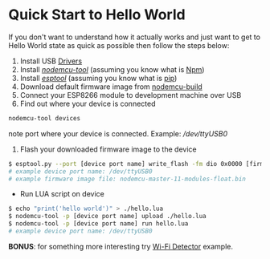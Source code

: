 # Quick Start to Hello World

If you don't want to understand how it actually works and just want to get to Hello World state as quick as possible then follow the steps below:

1. Install USB [Drivers](usb-uart-drivers.md)
1. Install [_nodemcu-tool_](nodemcu-tool.md) (assuming you know what is [Npm](https://www.npmjs.com/))
1. Install [_esptool_](esptool.md) (assuming you know what is [pip](https://pypi.org/project/pip/))
1. Download default firmware image from [nodemcu-build](https://nodemcu-build.com/)
1. Connect your ESP8266 module to development machine over USB
1. Find out where your device is connected

```bash
nodemcu-tool devices
```

note port where your device is connected. Example: _/dev/ttyUSB0_

1. Flash your downloaded firmware image to the device

```bash
$ esptool.py --port [device port name] write_flash -fm dio 0x0000 [firmware image file]
# example device port name: /dev/ttyUSB0
# example firmware image file: nodemcu-master-11-modules-float.bin
```

- Run LUA script on device

```bash
$ echo "print('hello world')" > ./hello.lua
$ nodemcu-tool -p [device port name] upload ./hello.lua
$ nodemcu-tool -p [device port name] run hello.lua
# example device port name: /dev/ttyUSB0
```

**BONUS**: for something more interesting try [Wi-Fi Detector](examples/wifi_detector) example.
